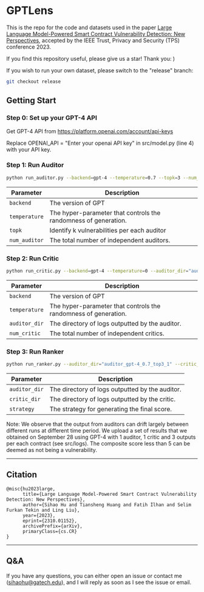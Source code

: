 # GPTLens

This is the repo for the code and datasets used in the paper [Large Language Model-Powered Smart Contract Vulnerability Detection: New Perspectives](https://arxiv.org/pdf/2310.01152.pdf), accepted by the IEEE Trust, Privacy and Security (TPS) conference 2023.

If you find this repository useful, please give us a star! Thank you: )

If you wish to run your own dataset, please switch to the "release" branch:
```sh
git checkout release
```

## Getting Start

### Step 0: Set up your GPT-4 API

Get GPT-4 API from https://platform.openai.com/account/api-keys

Replace OPENAI_API = "Enter your openai API key" in src/model.py (line 4) with your API key.

### Step 1: Run Auditor

```sh
python run_auditor.py --backend=gpt-4 --temperature=0.7 --topk=3 --num_auditor=1
```

| Parameter       | Description                                                     |
|-----------------|-----------------------------------------------------------------|
| `backend`       | The version of GPT                                              |
| `temperature`   | The hyper-parameter that controls the randomness of generation. |
| `topk`          | Identify k vulnerabilities per each auditor                     |
| `num_auditor`   | The total number of independent auditors.                       |


### Step 2: Run Critic

```sh
python run_critic.py --backend=gpt-4 --temperature=0 --auditor_dir="auditor_gpt-4_0.7_top3_1" --num_critic=1 
```
| Parameter      | Description                                                     |
|----------------|-----------------------------------------------------------------|
| `backend`      | The version of GPT                                              |
| `temperature`  | The hyper-parameter that controls the randomness of generation. |
| `auditor_dir`  | The directory of logs outputted by the auditor.                 |
| `num_critic`   | The total number of independent critics.                        |


### Step 3: Run Ranker

```sh
python run_ranker.py --auditor_dir="auditor_gpt-4_0.7_top3_1" --critic_dir="critic_gpt-4_0_1" --strategy="default"
```
| Parameter     | Description                                     |
|---------------|-------------------------------------------------|
| `auditor_dir` | The directory of logs outputted by the auditor. |
| `critic_dir`  | The directory of logs outputted by the critic.  |
| `strategy`    | The strategy for generating the final score.    |


Note: We observe that the output from auditors can drift largely between different runs at different time period. We upload a set of results that we obtained on September 28 using GPT-4 with 1 auditor, 1 critic and 3 outputs per each contract (see src/logs).
The composite score less than 5 can be deemed as not being a vulnerability. 


-----
## Citation

```
@misc{hu2023large,
      title={Large Language Model-Powered Smart Contract Vulnerability Detection: New Perspectives}, 
      author={Sihao Hu and Tiansheng Huang and Fatih İlhan and Selim Furkan Tekin and Ling Liu},
      year={2023},
      eprint={2310.01152},
      archivePrefix={arXiv},
      primaryClass={cs.CR}
}
```

-----
## Q&A

If you have any questions, you can either open an issue or contact me (sihaohu@gatech.edu), and I will reply as soon as I see the issue or email.

